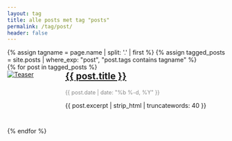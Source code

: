 ```yaml
---
layout: tag
title: alle posts met tag "posts"
permalink: /tag/post/
header: false
---
```



<div class="tag-post-list">
{% assign tagname = page.name | split: '.' | first %}
{% assign tagged_posts = site.posts | where_exp: "post", "post.tags contains tagname" %}
<div class="tag-post-list">
  {% for post in tagged_posts %}
    <div class="tag-post-item" style="display: flex; align-items: flex-start; margin-bottom: 2em;">
      <div class="tag-post-teaser" style="flex: 0 0 120px; margin-right: 1em;">
        <a href="{{ post.url | relative_url }}">
          <img src="{{ post.teaser | default: '/assets/images/bull200px.webp' }}" alt="Teaser" style="max-width: 120px; height: auto; display: block;">
        </a>
      </div>
      <div class="tag-post-content" style="flex: 1 1 0%;">
        <h2 style="margin-top:0;">
          <a href="{{ post.url | relative_url }}">{{ post.title }}</a>
        </h2>
        <div style="color: #888; font-size: 0.9em; margin-bottom: 0.5em;">
          {{ post.date | date: "%b %-d, %Y" }}
        </div>
        <p>{{ post.excerpt | strip_html | truncatewords: 40 }}</p>
      </div>
    </div>
  {% endfor %}
</div>